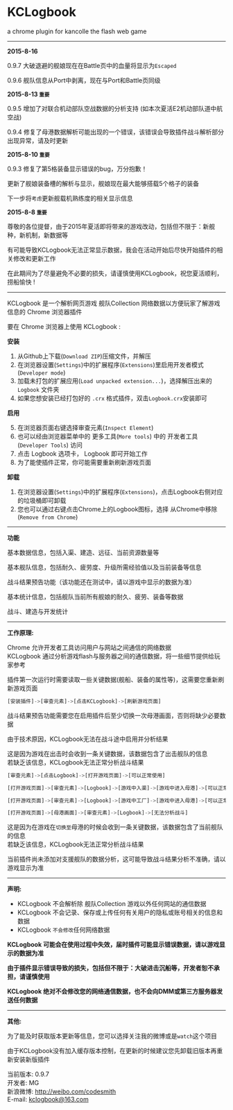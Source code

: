 # KCLogbook
a chrome plugin for kancolle the flash web game

---
**2015-8-16**  

0.9.7 大破退避的舰娘现在在Battle页中的血量将显示为`Escaped`  

0.9.6 舰队信息从Port中剥离，现在与Port和Battle页同级  

**2015-8-13 `重要`**

0.9.5 增加了对联合机动部队空战数据的分析支持 (如本次夏活E2机动部队道中航空战)  

0.9.4 修复了母港数据解析可能出现的一个错误，该错误会导致插件战斗解析部分出现异常，请及时更新  

**2015-8-10 `重要`**  

0.9.3 修复了第5格装备显示错误的bug，万分抱歉！  

更新了舰娘装备槽的解析与显示，舰娘现在最大能够搭载5个格子的装备  

下一步将`考虑`更新舰载机熟练度的相关显示信息  

**2015-8-8 `重要`**  

尊敬的各位提督，由于2015年夏活即将带来的游戏改动，包括但不限于：新舰种，新机制，新数据等  

有可能导致KCLogbook无法正常显示数据，我会在活动开始后尽快开始插件的相关修改和更新工作  

在此期间为了尽量避免不必要的损失，请谨慎使用KCLogbook，祝您夏活顺利，捞船愉快 !

---

KCLogbook 是一个解析网页游戏 舰队Collection 网络数据以方便玩家了解游戏信息的 Chrome 浏览器插件

要在 Chrome 浏览器上使用 KCLogbook :

**安装**

1. 从Github上下载(`Download ZIP`)压缩文件，并解压
2. 在浏览器设置(`Settings`)中的扩展程序(`Extensions`)里启用开发者模式(`Developer mode`)
3. 加载未打包的扩展应用(`Load unpacked extension...`)，选择解压出来的 `Logbook` 文件夹
4. 如果您想安装已经打包好的 `.crx` 格式插件，双击`Logbook.crx`安装即可

**启用**

5. 在浏览器页面右键选择审查元素(`Inspect Element`)
6. 也可以经由浏览器菜单中的 更多工具(`More tools`) 中的 开发者工具(`Developer Tools`) 访问
7. 点击 Logbook 选项卡， Logbook 即可开始工作
8. 为了能使插件正常，你可能需要重新刷新游戏页面

**卸载**

1. 在浏览器设置(`Settings`)中的扩展程序(`Extensions`)，点击Logbook右侧对应的垃圾桶即可卸载
2. 您也可以通过右键点击Chrome上的Logbook图标，选择 从Chrome中移除(`Remove from Chrome`)

---

**功能**

基本数据信息，包括入渠、建造、远征、当前资源数量等  

基本舰队信息，包括耐久、疲劳度、升级所需经验值以及当前装备等信息  

战斗结果预告功能（该功能还在测试中，请以游戏中显示的数据为准）  

基本统计信息，包括舰队当前所有舰娘的耐久、疲劳、装备等数据  

战斗、建造与开发统计  

---

**工作原理:**

Chrome 允许开发者工具访问用户与网站之间通信的网络数据  
KCLogbook 通过分析游戏flash与服务器之间的通信数据，将一些细节提供给玩家参考

插件第一次运行时需要读取一些关键数据(舰船、装备的属性等)，这需要您重新刷新游戏页面  

```js
[安装插件]->[审查元素]->[点击KCLogbook]->[刷新游戏页面]
```

战斗结果预告功能需要您在启用插件后至少切换一次母港画面，否则将缺少必要数据

由于技术原因，KCLogbook无法在战斗途中启用并分析结果  

这是因为游戏在出击时会收到一条关键数据，该数据包含了出击舰队的信息  
若缺乏该信息，KCLogbook无法正常分析战斗结果

```js
[审查元素]->[点击Logbook]->[打开游戏页面]->[可以正常使用]

[打开游戏页面]->[审查元素]->[Logbook]->[游戏中入渠]->[游戏中进入母港]->[可以正常分析战斗]

[打开游戏页面]->[审查元素]->[Logbook]->[游戏中工厂]->[游戏中进入母港]->[可以正常分析战斗]

[打开游戏页面]->[母港画面]->[审查元素]->[Logbook]->[无法分析战斗]
```

这是因为在游戏在`切换至`母港的时候会收到一条关键数据，该数据包含了当前舰队的信息  
若缺乏该信息，KCLogbook无法正常分析战斗结果

当前插件尚未添加对支援舰队的数据分析，这可能导致战斗结果分析不准确，请以游戏显示为准

---

**声明:**

* KCLogbook 不会解析除 舰队Collection 游戏以外任何网站的通信数据
* KCLogbook 不会记录、保存或上传任何有关用户的隐私或账号相关的信息和数据
* KCLogbook `不会修改`任何网络数据


**KCLogbook 可能会在使用过程中失效，届时插件可能显示错误数据，请以游戏显示的数据为准**

**由于插件显示错误导致的损失，包括但不限于：大破进击沉船等，开发者恕不承担，请谨慎使用**

**KCLogbook 绝对不会修改您的网络通信数据，也不会向DMM或第三方服务器发送任何数据**

---

**其他:**

为了能及时获取版本更新等信息，您可以选择关注我的微博或是`watch`这个项目  

由于KCLogbook没有加入缓存版本控制，在更新的时候建议您先卸载旧版本再重新安装新版插件  

当前版本: 0.9.7  
开发者: MG  
新浪微博: http://weibo.com/codesmith  
E-mail: kclogbook@163.com  
